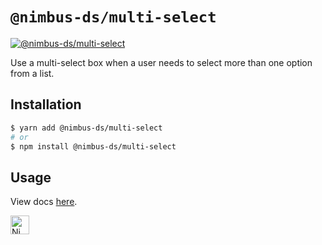 # `@nimbus-ds/multi-select`

[![@nimbus-ds/multi-select](https://img.shields.io/npm/v/@nimbus-ds/multi-select?multi-select=%40nimbus-ds%2Fmulti-select)](https://www.npmjs.com/package/@nimbus-ds/multi-select)

Use a multi-select box when a user needs to select more than one option from a list.

## Installation

```sh
$ yarn add @nimbus-ds/multi-select
# or
$ npm install @nimbus-ds/multi-select
```

## Usage

View docs [here](https://nimbus.nuvemshop.com.br/documentation/atomic-components/multi-select).

<img alt="Nimbus" style="margin-bottom: 30px;" src="https://tiendanube.github.io/design-system-nimbus/static/media/nimbus-logo.ab60bd79.png" height="30" />
